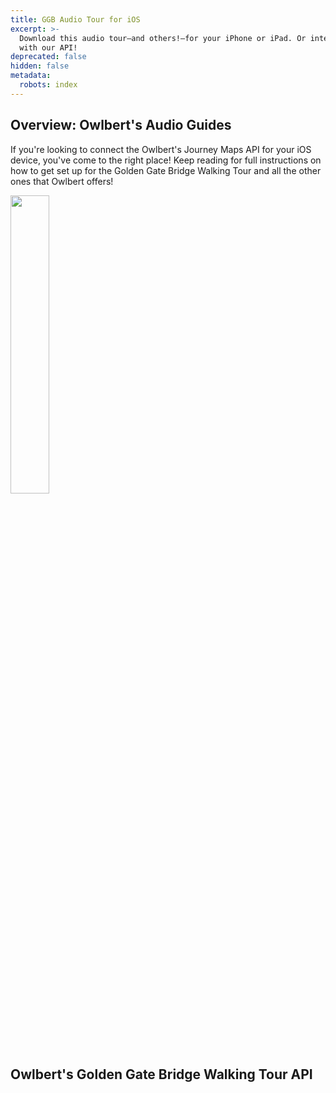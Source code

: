 ```yaml
---
title: GGB Audio Tour for iOS
excerpt: >-
  Download this audio tour—and others!—for your iPhone or iPad. Or integrate
  with our API!
deprecated: false
hidden: false
metadata:
  robots: index
---
```

## Overview: Owlbert's Audio Guides

If you're looking to connect the Owlbert's Journey Maps API for your iOS device, you've come to the right place! Keep reading for full instructions on how to get set up for the Golden Gate Bridge Walking Tour and all the other ones that Owlbert offers!

<Image align="center" width="35% " src="https://files.readme.io/ef73f9f-owlbert-ios.png" />

## Owlbert's Golden Gate Bridge Walking Tour API

<br />

<RC3 />